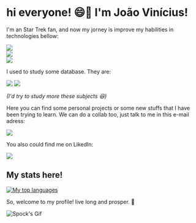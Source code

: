 <h1> hi everyone! 😄🖖 I'm João Vinícius! </h1>

<p>I'm an Star Trek fan, and now my jorney is improve my habilities in technologies bellow:</p>

![](https://img.shields.io/badge/C-00599C?style=for-the-badge&logo=c&logoColor=white) <br />
![](https://img.shields.io/badge/Java-ED8B00?style=for-the-badge&logo=java&logoColor=white) <br />
![](https://img.shields.io/badge/PHP-777BB4?style=for-the-badge&logo=php&logoColor=white) <br />

<p> I used to study some database. They are: </p> 

![](https://img.shields.io/badge/PostgreSQL-316192?style=for-the-badge&logo=postgresql&logoColor=white)
![](https://img.shields.io/badge/MySQL-00000F?style=for-the-badge&logo=mysql&logoColor=white)

<em> (I'd try to study more these subjects 😆) </em>

<p> Here you can find some personal projects or some new stuffs that I have been trying to learn. We can do a collab too, just talk to me in this e-mail adress:</p>

<a href="mailto:joaoviniusdesouzasilva@hotmail.com"><img src="https://img.shields.io/badge/Microsoft_Outlook-0078D4?style=for-the-badge&logo=microsoft-outlook&logoColor=white"></a>

<p>You also could find me on LikedIn: </p>

<a href="https://www.linkedin.com/in/jo%C3%A3o-v%C3%ADnicius-souza-silva-137336178/" target="_blank"><img src="https://img.shields.io/badge/LinkedIn-0077B5?style=for-the-badge&logo=linkedin&logoColor=white"></a>

<h2> My stats here! </h2>

[![My top languages](https://github-readme-stats.vercel.app/api/top-langs/?username=jvinisan&layout=compact)](https://github.com/anuraghazra/github-readme-stats)

<p> So, welcome to my profile! live long and prosper. 🖖</p>

![Spock's Gif](https://media.giphy.com/media/IL4iTvQH0MjS/giphy.gif)
